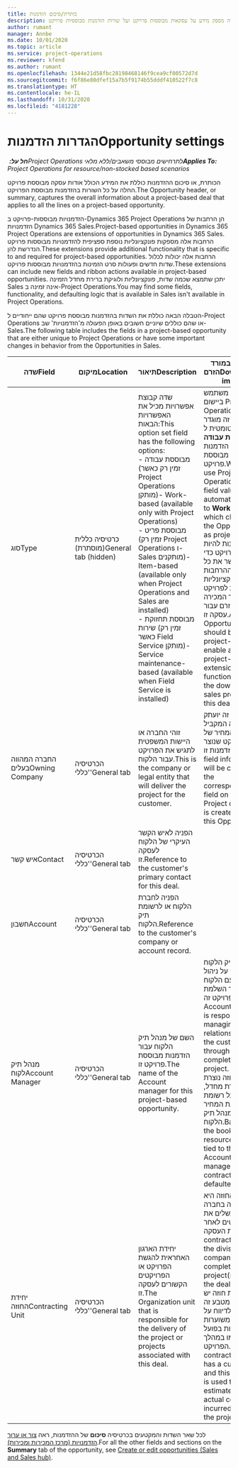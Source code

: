 ```yaml
---
title: כותרת/סיכום הזדמנות
description: נושא זה מספק מידע על עסקאות מבוססות פרויקט ועל שורות הזדמנות מבוססיות פרויקט.
author: rumant
manager: Annbe
ms.date: 10/01/2020
ms.topic: article
ms.service: project-operations
ms.reviewer: kfend
ms.author: rumant
ms.openlocfilehash: 1344e21d58fbc28198468146f9cea9cf00572d7d
ms.sourcegitcommit: f6f86e80dfef15a7b5f9174b55dddf410522f7c8
ms.translationtype: HT
ms.contentlocale: he-IL
ms.lasthandoff: 10/31/2020
ms.locfileid: "4181228"
---
```

# <a name="opportunity-settings"></a><span data-ttu-id="73613-103">הגדרות הזדמנות</span><span class="sxs-lookup"><span data-stu-id="73613-103">Opportunity settings</span></span>

<span data-ttu-id="73613-104">_**חל על:** ‏Project Operations לתרחישים מבוססי משאבים/ללא מלאי_</span><span class="sxs-lookup"><span data-stu-id="73613-104">_**Applies To:** Project Operations for resource/non-stocked based scenarios_</span></span>


<span data-ttu-id="73613-105">הכותרת, או סיכום ההזדמנות כוללת את המידע הכולל אודות עסקה מבוססת פרויקט החלה על כל השורות בהזדמנות מבוססת הפרויקט.</span><span class="sxs-lookup"><span data-stu-id="73613-105">The Opportunity header, or summary, captures the overall information about a project-based deal that applies to all the lines on a project-based opportunity.</span></span>

<span data-ttu-id="73613-106">הזדמנויות מבוססות-פרויקט ב-Dynamics 365 Project Operations הן הרחבות של הזדמנויות Dynamics 365 Sales.</span><span class="sxs-lookup"><span data-stu-id="73613-106">Project-based opportunities in Dynamics 365 Project Operations are extensions of opportunities in Dynamics 365 Sales.</span></span> <span data-ttu-id="73613-107">הרחבות אלה מספקות פונקציונליות נוספת ספציפית להזדמנויות מבוססות פרויקט הנדרשת להן.</span><span class="sxs-lookup"><span data-stu-id="73613-107">These extensions provide additional functionality that is specific to and required for project-based opportunities.</span></span> <span data-ttu-id="73613-108">הרחבות אלה יכולות לכלול שדות חדשים ופעולות סרט הזמינות בהזדמנויות מבוססות פרויקט.</span><span class="sxs-lookup"><span data-stu-id="73613-108">These extensions can include new fields and ribbon actions available in project-based opportunities.</span></span> <span data-ttu-id="73613-109">יתכן שתמצא שכמה שדות, פונקציונליות ולוגיקת ברירת מחדל הזמינה Sales אינה זמינה ב-Project Operations.</span><span class="sxs-lookup"><span data-stu-id="73613-109">You may find some fields, functionality, and defaulting logic that is available in Sales isn't available in Project Operations.</span></span>

<span data-ttu-id="73613-110">הטבלה הבאה כוללת את השדות בהזדמנות מבוססת פרויקט שהם ייחודיים ל-Project Operations או שהם כוללים שיוניים חשובים באופן הפעולה מ'הזדמנויות' שב-Sales.</span><span class="sxs-lookup"><span data-stu-id="73613-110">The following table includes the fields in a project-based opportunity that are either unique to Project Operations or have some important changes in behavior from the Opportunities in Sales.</span></span>

| <span data-ttu-id="73613-111">**שדה**</span><span class="sxs-lookup"><span data-stu-id="73613-111">**Field**</span></span> | <span data-ttu-id="73613-112">**מיקום**</span><span class="sxs-lookup"><span data-stu-id="73613-112">**Location**</span></span> | <span data-ttu-id="73613-113">**תיאור**</span><span class="sxs-lookup"><span data-stu-id="73613-113">**Description**</span></span> | <span data-ttu-id="73613-114">**השפעה במורד הזרם**</span><span class="sxs-lookup"><span data-stu-id="73613-114">**Downstream impact**</span></span> |
| --- | --- | --- | --- |
| <span data-ttu-id="73613-115">סוג</span><span class="sxs-lookup"><span data-stu-id="73613-115">Type</span></span> | <span data-ttu-id="73613-116">כרטיסיה כללית (מוסתרת)</span><span class="sxs-lookup"><span data-stu-id="73613-116">General tab (hidden)</span></span> | <span data-ttu-id="73613-117">שדה קבוצת אפשרויות מכיל את האפשרויות הבאות:</span><span class="sxs-lookup"><span data-stu-id="73613-117">This option set field has the following options:</span></span></br><span data-ttu-id="73613-118">- מבוססת עבודה (זמין רק כאשר Project Operations מותקן)</span><span class="sxs-lookup"><span data-stu-id="73613-118">- Work-based (available only with Project Operations)</span></span></br><span data-ttu-id="73613-119">- מבוססת פריט (זמין רק Project Operations ו-Sales מותקנים)</span><span class="sxs-lookup"><span data-stu-id="73613-119">- Item-based (available only when Project Operations and Sales are installed)</span></span></br><span data-ttu-id="73613-120">- מבוססת תחזוקת שירות (זמין רק כאשר Field Service מותקן)</span><span class="sxs-lookup"><span data-stu-id="73613-120">- Service maintenance-based (available when Field Service is installed)</span></span> | <span data-ttu-id="73613-121">כאשר אתה משתמש ביישום Project Operations, הערך של שדה זה מוגדר אוטומטית ל **מבוססת עבודה** שמסווג את הזדמנות להזדמנות מבוססת פרויקט.</span><span class="sxs-lookup"><span data-stu-id="73613-121">When you use Project Operations, this field value is automatically set to **Work-based** which classifies the Opportunity as project-based.</span></span> <span data-ttu-id="73613-122">על ההזדמנות להיות מבוססת פרויקט כדי לאפשר את כל ההרחבות והפונקציונליות הספציפיות לפרויקט בתהליך המכירה במורד הזרם עבור עסקה זו.</span><span class="sxs-lookup"><span data-stu-id="73613-122">An Opportunity should be project-based to enable all project-specific extensions and functionality in the downstream sales process for this deal.</span></span> |
| <span data-ttu-id="73613-123">החברה המהווה בעלים</span><span class="sxs-lookup"><span data-stu-id="73613-123">Owning Company</span></span> | <span data-ttu-id="73613-124">הכרטיסיה 'כללי'</span><span class="sxs-lookup"><span data-stu-id="73613-124">General tab</span></span> | <span data-ttu-id="73613-125">זוהי החברה או היישות המשפטית לתגיש את הפרויקט עבור הלקוח.</span><span class="sxs-lookup"><span data-stu-id="73613-125">This is the company or legal entity that will deliver the project for the customer.</span></span> | <span data-ttu-id="73613-126">פרטי שדה זה יועתק לשדה המקביל בהצעת המחיר של הפרויקט שנוצר מהזדמנות זו.</span><span class="sxs-lookup"><span data-stu-id="73613-126">This field information will be copied to the corresponding field on the Project quote that is created from this Opportunity.</span></span> |
| <span data-ttu-id="73613-127">איש קשר</span><span class="sxs-lookup"><span data-stu-id="73613-127">Contact</span></span> | <span data-ttu-id="73613-128">הכרטיסיה 'כללי'</span><span class="sxs-lookup"><span data-stu-id="73613-128">General tab</span></span> | <span data-ttu-id="73613-129">הפניה לאיש הקשר העיקרי של הלקוח לעסקה זו.</span><span class="sxs-lookup"><span data-stu-id="73613-129">Reference to the customer's primary contact for this deal.</span></span> | |
| <span data-ttu-id="73613-130">חשבון</span><span class="sxs-lookup"><span data-stu-id="73613-130">Account</span></span> | <span data-ttu-id="73613-131">הכרטיסיה 'כללי'</span><span class="sxs-lookup"><span data-stu-id="73613-131">General tab</span></span> | <span data-ttu-id="73613-132">הפניה לחברת הלקוח או לרשומת תיק הלקוח.</span><span class="sxs-lookup"><span data-stu-id="73613-132">Reference to the customer's company or account record.</span></span> | |
| <span data-ttu-id="73613-133">מנהל תיק לקוח</span><span class="sxs-lookup"><span data-stu-id="73613-133">Account Manager</span></span> | <span data-ttu-id="73613-134">הכרטיסיה 'כללי'</span><span class="sxs-lookup"><span data-stu-id="73613-134">General tab</span></span> | <span data-ttu-id="73613-135">השם של מנהל תיק הלקוח עבור הזדמנות מבוססת פרויקט זו.</span><span class="sxs-lookup"><span data-stu-id="73613-135">The name of the Account manager for this project-based opportunity.</span></span> | <span data-ttu-id="73613-136">מנהל תיק הלקוח אחראי על ניהול הקשר עם הלקוח במהלך השלמת פרויקט זה.</span><span class="sxs-lookup"><span data-stu-id="73613-136">The Account manager is responsible for managing the relationship with the customer through the completion of this project.</span></span> <span data-ttu-id="73613-137">יחידת החוזה נוצרת כברירת מחדל, בהתבסס על רשומת להצעת המחיר הקשורה למנהל תיק הלקוח.</span><span class="sxs-lookup"><span data-stu-id="73613-137">Based on the bookable resource record tied to the Account manager, the contracting unit is defaulted.</span></span> |
| <span data-ttu-id="73613-138">יחידת החוזה</span><span class="sxs-lookup"><span data-stu-id="73613-138">Contracting Unit</span></span> | <span data-ttu-id="73613-139">הכרטיסיה 'כללי'</span><span class="sxs-lookup"><span data-stu-id="73613-139">General tab</span></span> | <span data-ttu-id="73613-140">יחידת הארגון האחראית להגשת הפרויקט או הפרויקטים הקשורים לעסקה זו.</span><span class="sxs-lookup"><span data-stu-id="73613-140">The Organization unit that is responsible for the delivery of the project or projects associated with this deal.</span></span> | <span data-ttu-id="73613-141">יחידת החוזה היא החטיבה בחברה שתשלים את הפרויקטים לאחר סגירת העסקה.</span><span class="sxs-lookup"><span data-stu-id="73613-141">The contracting unit is the division of the company that will complete the project(s) after the deal is closed.</span></span> <span data-ttu-id="73613-142">לכל יחידת חוזה יש מטבע, מטבע זה משמש לדיווח על עלויות משוערות ועלויות בפועל שנגרמו במהלך הפרויקט.</span><span class="sxs-lookup"><span data-stu-id="73613-142">Every contracting unit has a currency, and this currency is used to report estimated and actual costs incurred during the project.</span></span> |

<span data-ttu-id="73613-143">לכל שאר השדות והמקטעים בכרטיסיה **סיכום** של ההזדמנות, ראה [צור או ערוך הזדמנויות (מרכז המכירות ומכירות)](https://docs.microsoft.com/dynamics365/sales-enterprise/create-edit-opportunity-sales).</span><span class="sxs-lookup"><span data-stu-id="73613-143">For all the other fields and sections on the **Summary** tab of the opportunity, see [Create or edit opportunities (Sales and Sales hub)](https://docs.microsoft.com/dynamics365/sales-enterprise/create-edit-opportunity-sales).</span></span>
